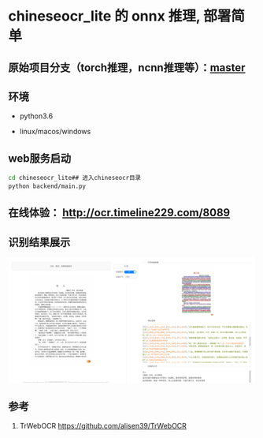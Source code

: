 # chineseocr_lite 的 onnx 推理, 部署简单

## 原始项目分支（torch推理，ncnn推理等）：[master](https://github.com/ouyanghuiyu/chineseocr_lite/tree/master)

## 环境
- python3.6

- linux/macos/windows


## web服务启动
``` Bash
cd chineseocr_lite## 进入chineseocr目录
python backend/main.py 
```

## 在线体验： http://ocr.timeline229.com/8089

## 识别结果展示

<p align="center"><img src="test_imgs/res.jpg"\></p>


## 参考
1. TrWebOCR https://github.com/alisen39/TrWebOCR         

